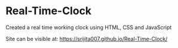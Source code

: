 # Real-Time-Clock
Created a real time working clock using HTML, CSS and JavaScript

Site can be visible at:  https://srijita007.github.io/Real-Time-Clock/
